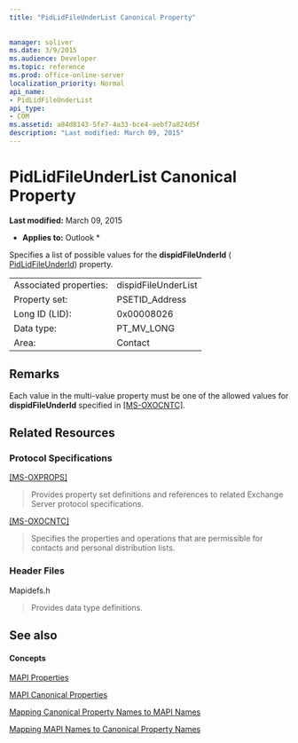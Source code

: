 ```yaml
---
title: "PidLidFileUnderList Canonical Property"
 
 
manager: soliver
ms.date: 3/9/2015
ms.audience: Developer
ms.topic: reference
ms.prod: office-online-server
localization_priority: Normal
api_name:
- PidLidFileUnderList
api_type:
- COM
ms.assetid: a84d8143-5fe7-4a33-bce4-aebf7a824d5f
description: "Last modified: March 09, 2015"
---
```


# PidLidFileUnderList Canonical Property

 **Last modified:** March 09, 2015 
  
 * **Applies to:** Outlook * 
  
Specifies a list of possible values for the **dispidFileUnderId** ( [PidLidFileUnderId](pidlidfileunderid-canonical-property.md)) property.
  
|||
|:-----|:-----|
|Associated properties:  <br/> |dispidFileUnderList  <br/> |
|Property set:  <br/> |PSETID_Address  <br/> |
|Long ID (LID):  <br/> |0x00008026  <br/> |
|Data type:  <br/> |PT_MV_LONG  <br/> |
|Area:  <br/> |Contact  <br/> |
   
## Remarks

Each value in the multi-value property must be one of the allowed values for **dispidFileUnderId** specified in [[MS-OXOCNTC]](http://msdn.microsoft.com/library/9b636532-9150-4836-9635-9c9b756c9ccf%28Office.15%29.aspx).
  
## Related Resources

### Protocol Specifications

[[MS-OXPROPS] ](http://msdn.microsoft.com/library/f6ab1613-aefe-447d-a49c-18217230b148%28Office.15%29.aspx)
  
> Provides property set definitions and references to related Exchange Server protocol specifications.
    
[[MS-OXOCNTC]](http://msdn.microsoft.com/library/9b636532-9150-4836-9635-9c9b756c9ccf%28Office.15%29.aspx)
  
> Specifies the properties and operations that are permissible for contacts and personal distribution lists.
    
### Header Files

Mapidefs.h
  
> Provides data type definitions.
    
## See also

#### Concepts

[MAPI Properties](mapi-properties.md)
  
[MAPI Canonical Properties](mapi-canonical-properties.md)
  
[Mapping Canonical Property Names to MAPI Names](mapping-canonical-property-names-to-mapi-names.md)
  
[Mapping MAPI Names to Canonical Property Names](mapping-mapi-names-to-canonical-property-names.md)

